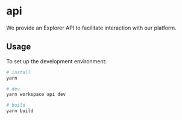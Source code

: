 # api

We provide an Explorer API to facilitate interaction with our platform.

## Usage

To set up the development environment:

```bash
# install
yarn

# dev
yarn workspace api dev

# build
yarn build
```
